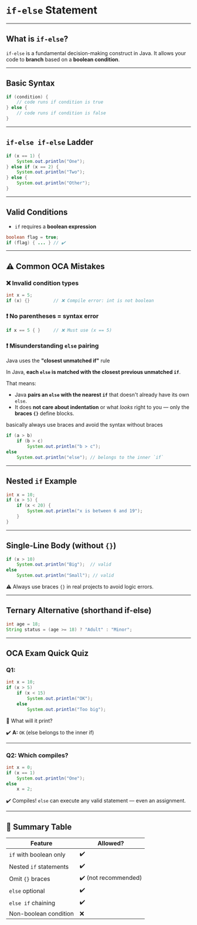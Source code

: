 # `if-else` Statement

---

## What is `if-else`?

`if-else` is a fundamental decision-making construct in Java.
It allows your code to **branch** based on a **boolean condition**.

---

## Basic Syntax

```java
if (condition) {
    // code runs if condition is true
} else {
    // code runs if condition is false
}
```

---

## `if-else if-else` Ladder

```java
if (x == 1) {
    System.out.println("One");
} else if (x == 2) {
    System.out.println("Two");
} else {
    System.out.println("Other");
}
```

---

## Valid Conditions

- `if` requires a **boolean expression**

```java
boolean flag = true;
if (flag) { ... } // ✔️
```

---

## ⚠️ Common OCA Mistakes

### ❌ Invalid condition types

```java
int x = 5;
if (x) {}         // ❌ Compile error: int is not boolean
```

### ❗ No parentheses = syntax error

```java
if x == 5 { }     // ❌ Must use (x == 5)
```

### ❗ Misunderstanding `else` pairing

Java uses the **"closest unmatched if"** rule

In Java, **each `else` is matched with the closest previous unmatched `if`**.

That means:

- Java **pairs an `else` with the nearest `if`** that doesn't already have its own `else`.
- It does **not care about indentation** or what *looks* right to you — only the **braces `{}`** define blocks.

basically always use braces and avoid the syntax without braces

```java
if (a > b)
    if (b > c)
        System.out.println("b > c");
else
    System.out.println("else"); // belongs to the inner `if`
```

---

## Nested `if` Example

```java
int x = 10;
if (x > 5) {
    if (x < 20) {
        System.out.println("x is between 6 and 19");
    }
}
```

---

## Single-Line Body (without `{}`)

```java
if (x > 10)
    System.out.println("Big");  // valid
else
    System.out.println("Small"); // valid
```

⚠️ Always use braces `{}` in real projects to avoid logic errors.

---

## Ternary Alternative (shorthand if-else)

```java
int age = 18;
String status = (age >= 18) ? "Adult" : "Minor";
```

---

## OCA Exam Quick Quiz

### Q1:

```java
int x = 10;
if (x > 5)
    if (x < 15)
        System.out.println("OK");
    else
        System.out.println("Too big");
```

🧠 What will it print?

✔️ **A:** `OK`
(else belongs to the inner if)

---

### Q2: Which compiles?

```java
int x = 0;
if (x == 1)
    System.out.println("One");
else
    x = 2;
```

✔️ Compiles! `else` can execute any valid statement — even an assignment.

---

## 📌 Summary Table

| Feature                  | Allowed?               |
| ------------------------ | ---------------------- |
| `if` with boolean only | ✔️                   |
| Nested `if` statements | ✔️                   |
| Omit `{}` braces       | ✔️ (not recommended) |
| `else` optional        | ✔️                   |
| `else if` chaining     | ✔️                   |
| Non-boolean condition    | ❌                     |

